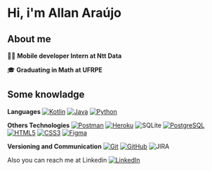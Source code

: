 
# Hi, i'm Allan Araújo

## About me

:man_technologist: <strong> Mobile developer Intern at Ntt Data</strong>

:mortar_board: <strong>Graduating in Math at UFRPE</strong>

## Some knowladge
<p> </p>

**Languages**
[![Kotlin](https://img.shields.io/badge/kotlin-%230095D5.svg?style=for-the-badge&logo=kotlin&logoColor=white)](https://github.com/allan8araujo/)
[![Java](https://img.shields.io/badge/java-%23ED8B00.svg?style=for-the-badge&logo=java&logoColor=white)](https://github.com/allan8araujo/)
[![Python](https://img.shields.io/badge/python-3670A0?style=for-the-badge&logo=python&logoColor=ffdd54)](https://github.com/allan8araujo/)

**Others Technologies**
[![Postman](https://img.shields.io/badge/-Postman-434959?style=flat-square&logo=Postman&link=https://github.com/allan8araujo/)](https://github.com/allan8araujo/)
[![Heroku](https://img.shields.io/badge/-Heroku-9994CD?style=flat-square&logo=heroku)](https://github.com/allan8araujo/)
![SQLite](https://img.shields.io/badge/sqlite-%2307405e.svg?style=for-the-badge&logo=sqlite&logoColor=white)
[![PostgreSQL](https://img.shields.io/badge/-PostgreSQL-DBDBE0?style=flat-square&logo=postgresql&link=https://github.com/allan8araujo/)](https://github.com/allan8araujo/)
[![HTML5](https://img.shields.io/badge/-HTML5-E34F26?style=flat-square&logo=html5&logoColor=white&link=https://github.com/allan8araujo/)](https://github.com/allan8araujo/)
[![CSS3](https://img.shields.io/badge/-CSS3-1572B6?style=flat-square&logo=css3&link=https://github.com/allan8araujo/)](https://github.com/allan8araujo/)
[![Figma](https://img.shields.io/badge/-Figma-ffbaba?style=flat-square&logo=figma)](https://github.com/allan8araujo/)


**Versioning and Communication**
[![Git](https://img.shields.io/badge/-Git-black?style=flat-square&logo=git&link=https://github.com/allan8araujo/)](https://github.com/allan8araujo/)
[![GitHub](https://img.shields.io/badge/-GitHub-181717?style=flat-square&logo=github&link=https://github.com/allan8araujo/)](https://github.com/allan8araujo/)
![JIRA](https://img.shields.io/badge/-JIRA-0052CC?style=flat-square&logo=jira)

Also you can reach me at Linkedin  [![LinkedIn](https://img.shields.io/badge/linkedin-%230077B5.svg?style=for-the-badge&logo=linkedin&logoColor=white)](https://www.linkedin.com/in/allan8araujo/)

